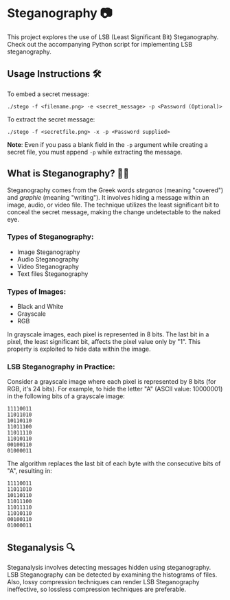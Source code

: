 # Steganography 📷

This project explores the use of LSB (Least Significant Bit) Steganography. Check out the accompanying Python script for implementing LSB steganography.

## Usage Instructions 🛠️

To embed a secret message:

`./stego -f <filename.png> -e <secret_message> -p <Password (Optional)>`

To extract the secret message:

`./stego -f <secretfile.png> -x -p <Password supplied>`

**Note**: Even if you pass a blank field in the `-p` argument while creating a secret file, you must append `-p` while extracting the message.

## What is Steganography? 🕵️‍♂️

Steganography comes from the Greek words *steganos* (meaning "covered") and *graphie* (meaning "writing"). It involves hiding a message within an image, audio, or video file. The technique utilizes the least significant bit to conceal the secret message, making the change undetectable to the naked eye.

### Types of Steganography:

- Image Steganography
- Audio Steganography
- Video Steganography
- Text files Steganography

### Types of Images:

- Black and White
- Grayscale
- RGB

In grayscale images, each pixel is represented in 8 bits. The last bit in a pixel, the least significant bit, affects the pixel value only by "1". This property is exploited to hide data within the image.

### LSB Steganography in Practice:

Consider a grayscale image where each pixel is represented by 8 bits (for RGB, it's 24 bits). For example, to hide the letter "A" (ASCII value: 10000001) in the following bits of a grayscale image:
   
    
    11110011
    11011010
    10110110
    11011100
    11011110
    11010110
    00100110
    01000011

The algorithm replaces the last bit of each byte with the consecutive bits of "A", resulting in:

    11110011
    11011010
    10110110
    11011100
    11011110
    11010110
    00100110
    01000011


## Steganalysis 🔍

Steganalysis involves detecting messages hidden using steganography. LSB Steganography can be detected by examining the histograms of files. Also, lossy compression techniques can render LSB Steganography ineffective, so lossless compression techniques are preferable.




